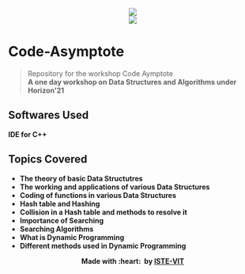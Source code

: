 <p align="center">
 <img src="https://user-images.githubusercontent.com/71590944/111881788-33353b80-89d8-11eb-9db1-746eba087b05.png" > <br> 
 <img src="https://user-images.githubusercontent.com/71590944/111882051-63310e80-89d9-11eb-95ed-a6270b3d25f9.jpeg"> <br>
</p>

# Code-Asymptote
>Repository for the workshop Code Aymptote <br>
<b>A one day workshop on Data Structures and Algorithms under Horizon'21 

## Softwares Used
  IDE for C++

## Topics Covered
  - The theory of basic Data Structutres
  - The working and applications of various Data Structures
  - Coding of functions in various Data Structures
  - Hash table and Hashing
  - Collision in a Hash table and methods to resolve it
  - Importance of Searching
  - Searching Algorithms
  - What is Dynamic Programming
  - Different methods used in Dynamic Programming
<p align="center">
	Made with :heart: &nbsp;by <a href="https://istevit.in/" target="_blank">ISTE-VIT</a>
</p>
